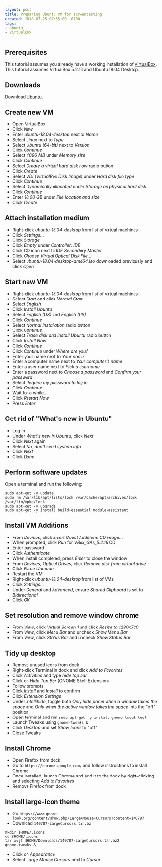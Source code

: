 ```yaml
---
layout: post
title: Preparing Ubuntu VM for screencasting
created: 2018-07-25 07:35:00 -0700
tags:
- Ubuntu
- VirtualBox
---
```

## Prerequisites

This tutorial assumes you already have a working installation of [VirtualBox][virtualbox]. This tutorial assumes VirtualBox 5.2.16 and Ubuntu 18.04 Desktop.

## Downloads

Download [Ubuntu][ubuntu].

## Create new VM

* Open VirtualBox
* Click _New_
* Enter _ubuntu-18.04-desktop_ next to _Name_
* Select _Linux_ next to _Type_
* Select _Ubuntu (64-bit)_ next to _Version_
* Click _Continue_
* Select _4096 MB_ under _Memory size_
* Click _Continue_
* Select _Create a virtual hard disk now_ radio button
* Click _Create_
* Select _VDI (VirtualBox Disk Image)_ under _Hard disk file type_
* Click _Continue_
* Select _Dynamically allocated_ under _Storage on physical hard disk_
* Click _Continue_
* Enter _10.00 GB_ under _File location and size_
* Click _Create_

## Attach installation medium

* Right-click _ubuntu-18.04-desktop_ from list of virtual machines
* Click _Settings&hellip;_
* Click _Storage_
* Click _Empty_ under _Controller: IDE_
* Click CD icon next to _IDE Secondary Master_
* Click _Choose Virtual Optical Disk File&hellip;_
* Select _ubuntu-18.04-desktop-amd64.iso_ downloaded previously and click _Open_

## Start new VM

* Right-click _ubuntu-18.04-desktop_ from list of virtual machines
* Select _Start_ and click _Normal Start_
* Select _English_
* Click _Install Ubuntu_
* Select _English (US)_ and _English (US)_
* Click _Continue_
* Select _Normal installation_ radio button
* Click _Continue_
* Select _Erase disk and install Ubuntu_ radio button
* Click _Install Now_
* Click _Continue_
* Click _Continue_ under _Where are you?_
* Enter your name next to _Your name_
* Enter a computer name next to _Your computer's name_
* Enter a user name next to _Pick a username_
* Enter a password next to _Choose a password_ and _Confirm your password_
* Select _Require my password to log in_
* Click _Continue_
* Wait for a while&hellip;
* Click _Restart Now_
* Press _Enter_

## Get rid of "What's new in Ubuntu"

* Log in
* Under _What's new in Ubuntu_, click _Next_
* Click _Next_ again
* Select _No, don't send system info_
* Click _Next_
* Click _Done_

## Perform software updates

Open a terminal and run the following:

```
sudo apt-get -y update
sudo rm /var/lib/apt/lists/lock /var/cache/apt/archives/lock /var/lib/dpkg/lock
sudo apt-get -y upgrade
sudo apt-get -y install build-essential module-assistant
```

## Install VM Additions

* From _Devices_, click _Insert Guest Additions CD image&hellip;_
* When prompted, click _Run_ for _VBox_GAs_5.2.16_ CD
* Enter password
* Click _Authenticate_
* When install completed, press _Enter_ to close the window
* From _Devices_, _Optical Drives_, click _Remove disk from virtual drive_
* Click _Force Unmount_
* Restart the VM
* Right-click _ubuntu-18.04-desktop_ from list of VMs
* Click _Settings&hellip;_
* Under _General_ and _Advanced_, ensure _Shared Clipboard_ is set to _Bidirectional_
* Click _OK_

## Set resolution and remove window chrome

* From _View_, click _Virtual Screen 1_ and click _Resize to 1280x720_
* From _View_, click _Menu Bar_ and uncheck _Show Menu Bar_
* From _View_, click _Status Bar_ and uncheck _Show Status Bar_

## Tidy up desktop

* Remove unused icons from dock
* Right-click Terminal in dock and click _Add to Favorites_
* Click _Activities_ and type _hide top bar_
* Click on _Hide Top Bar_ (GNOME Shell Extension)
* Follow prompts
* Click _Install_ and _Install_ to confirm
* Click _Extension Settings_
* Under _Intellihide_, toggle both _Only hide panel when a window takes the space_ and _Only when the active window takes the space_ into the "off" position
* Open terminal and run `sudo apt-get -y install gnome-tweak-tool`
* Launch Tweaks using `gnome-tweaks &`
* Click _Desktop_ and set _Show Icons_ to "off"
* Close Tweaks

## Install Chrome

* Open Firefox from dock
* Go to `https://chrome.google.com/` and follow instructions to install Chrome
* Once installed, launch Chrome and add it to the dock by right-clicking and selecting _Add to Favorites_
* Remove Firefox from dock

## Install large-icon theme

* Go `https://www.gnome-look.org/content/show.php/Large+Mouse+Cursors?content=140787`
* Download `140787-LargeCursors.tar.bz`

```
mkdir $HOME/.icons
cd $HOME/.icons
tar xvjf $HOME/Downloads/140787-LargeCursors.tar.bz2
gnome-tweaks &
```

* Click on _Appearance_
* Select _Large Mouse Cursors_ next to _Cursor_

[ubuntu]: http://releases.ubuntu.com/18.04/ubuntu-18.04-desktop-amd64.iso
[virtualbox]: https://www.virtualbox.org/
